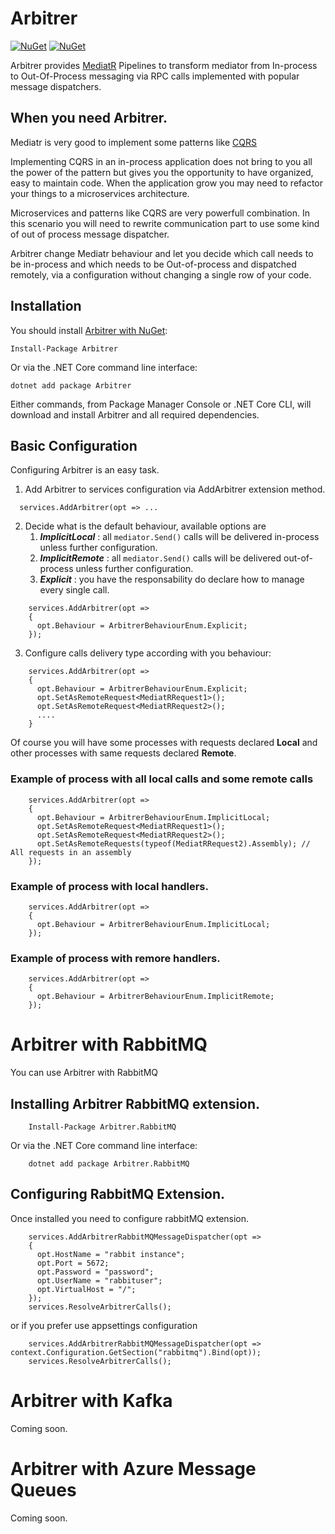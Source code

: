 # Arbitrer
[![NuGet](https://img.shields.io/nuget/dt/arbitrer.svg)](https://www.nuget.org/packages/arbitrer) 
[![NuGet](https://img.shields.io/nuget/vpre/arbitrer.svg)](https://www.nuget.org/packages/arbitrer)


Arbitrer provides [MediatR](https://github.com/jbogard/MediatR) Pipelines to transform mediator from In-process to Out-Of-Process messaging via RPC calls implemented with popular message dispatchers. 

## When you need Arbitrer. 

Mediatr is very good to implement some patterns like [CQRS](https://docs.microsoft.com/en-us/azure/architecture/patterns/cqrs)

Implementing CQRS in an in-process application does not bring to you all the power of the pattern but gives you the opportunity to have organized, easy to maintain code. When the application grow you may need to refactor your things to a microservices architecture.

Microservices and patterns like CQRS are very powerfull combination. In this scenario you will need to rewrite communication part to use some kind of out of process message dispatcher.

Arbitrer change Mediatr behaviour and let you decide which call needs to be in-process and which needs to be Out-of-process and dispatched remotely, via a configuration without changing a single row of your code.


## Installation

You should install [Arbitrer with NuGet](https://www.nuget.org/packages/arbitrer):

    Install-Package Arbitrer
    
Or via the .NET Core command line interface:

    dotnet add package Arbitrer

Either commands, from Package Manager Console or .NET Core CLI, will download and install Arbitrer and all required dependencies.


## Basic Configuration 

Configuring Arbitrer is an easy task. 
1) Add Arbitrer to services configuration via AddArbitrer extension method. 

``` 
  services.AddArbitrer(opt => ...
```

2) Decide what is the default behaviour, available options are 
   1) ***ImplicitLocal*** : all `mediator.Send()` calls will be delivered in-process unless further configuration. 
   2) ***ImplicitRemote*** : all `mediator.Send()` calls will be delivered out-of-process unless further configuration. 
   3) ***Explicit*** : you have the responsability do declare how to manage every single call. 


```
    services.AddArbitrer(opt =>
    {
      opt.Behaviour = ArbitrerBehaviourEnum.Explicit;
    });
```


3) Configure calls delivery type according with you behaviour:

```
    services.AddArbitrer(opt =>
    {
      opt.Behaviour = ArbitrerBehaviourEnum.Explicit;
      opt.SetAsRemoteRequest<MediatRRequest1>();
      opt.SetAsRemoteRequest<MediatRRequest2>();
      ....
    }
```


Of course you will have some processes with requests declared **Local** and other processes with same requests declared **Remote**. 


### Example of process with all local calls and some remote calls

```
    services.AddArbitrer(opt =>
    {
      opt.Behaviour = ArbitrerBehaviourEnum.ImplicitLocal;
      opt.SetAsRemoteRequest<MediatRRequest1>();
      opt.SetAsRemoteRequest<MediatRRequest2>();
      opt.SetAsRemoteRequests(typeof(MediatRRequest2).Assembly); // All requests in an assembly
    });
```


### Example of process with local handlers. 

```
    services.AddArbitrer(opt =>
    {
      opt.Behaviour = ArbitrerBehaviourEnum.ImplicitLocal;
    });

```

### Example of process with remore handlers. 

```
    services.AddArbitrer(opt =>
    {
      opt.Behaviour = ArbitrerBehaviourEnum.ImplicitRemote;
    });
```


# Arbitrer with RabbitMQ

You can use Arbitrer with RabbitMQ

## Installing Arbitrer RabbitMQ extension.

```
    Install-Package Arbitrer.RabbitMQ
```
    
Or via the .NET Core command line interface:

```
    dotnet add package Arbitrer.RabbitMQ
```

## Configuring RabbitMQ Extension. 

Once installed you need to configure rabbitMQ extension. 

```
    services.AddArbitrerRabbitMQMessageDispatcher(opt =>
    {
      opt.HostName = "rabbit instance";
      opt.Port = 5672;
      opt.Password = "password";
      opt.UserName = "rabbituser";
      opt.VirtualHost = "/";
    });
    services.ResolveArbitrerCalls();
```

or if you prefer use appsettings configuration 

```
    services.AddArbitrerRabbitMQMessageDispatcher(opt => context.Configuration.GetSection("rabbitmq").Bind(opt));
    services.ResolveArbitrerCalls();
```


# Arbitrer with Kafka

Coming soon. 

# Arbitrer with Azure Message Queues

Coming soon. 
